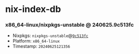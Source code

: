 # nix-index-db
### x86_64-linux/nixpkgs-unstable @ 240625.9c513fc
- Nixpkgs: `nixpkgs-unstable`@[`9c513fc`](https://github.com/NixOS/nixpkgs/commit/9c513fc6fb75142f6aec6b7545cb8af2236b80f5)
- Platform: `x86_64-linux`
- Timestamp: `20240625121356`
